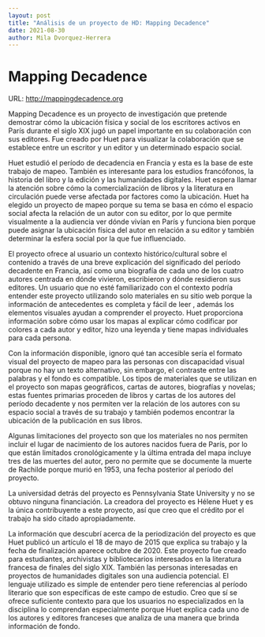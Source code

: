 ```yaml
---
layout: post
title: "Análisis de un proyecto de HD: Mapping Decadence"
date: 2021-08-30
author: Mila Dvorquez-Herrera
---
```



# Mapping Decadence

URL: <http://mappingdecadence.org> 

Mapping Decadence es un proyecto de investigación que pretende demostrar cómo la ubicación física y social de los escritores activos en París durante el siglo XIX jugó un papel importante en su colaboración con sus editores. Fue creado por Huet para visualizar la colaboración que se establece entre un escritor y un editor y un determinado espacio social.

Huet estudió el período de decadencia en Francia y esta es la base de este trabajo de mapeo. También es interesante para los estudios francófonos, la historia del libro y la edición y las humanidades digitales. Huet espera llamar la atención sobre cómo la comercialización de libros y la literatura en circulación puede verse afectada por factores como la ubicación. Huet ha elegido un proyecto de mapeo porque su tema se basa en cómo el espacio social afecta la relación de un autor con su editor, por lo que permite visualmente a la audiencia ver dónde vivían en París y funciona bien porque puede asignar la ubicación física del autor en relación a su editor y también determinar la esfera social por la que fue influenciado. 

El proyecto ofrece al usuario un contexto histórico/cultural sobre el contenido a través de  una breve explicación del significado del período decadente en Francia, así como una biografía de cada uno de los cuatro autores centrada en dónde vivieron, escribieron y dónde residieron sus editores. Un usuario que no esté familiarizado con el contexto podría entender este proyecto utilizando solo materiales en su sitio web porque la información de antecedentes es completa y fácil de leer , además los elementos visuales ayudan a comprender el proyecto. Huet proporciona información sobre cómo usar los mapas al explicar cómo codificar por colores a cada autor y editor, hizo una leyenda y tiene mapas individuales para cada persona. 

Con la información disponible, ignoro qué tan accesible sería el formato visual del proyecto de mapeo para las personas con discapacidad visual porque no hay un texto alternativo, sin embargo, el contraste entre las palabras y el fondo es compatible. Los tipos de materiales que se utilizan en el proyecto son mapas geográficos, cartas de autores, biografías y novelas; estas fuentes primarias proceden de libros y cartas de los autores del período decadente y nos permiten ver la relación de los autores con su espacio social a través de su trabajo y también podemos encontrar la ubicación de la publicación en sus libros. 

Algunas limitaciones del proyecto son que los materiales no nos permiten incluir el lugar de nacimiento de los autores nacidos fuera de París, por lo que están limitados cronológicamente y la última entrada del mapa incluye tres de las muertes del autor, pero no permite que se documente la muerte de Rachilde porque murió en 1953, una fecha posterior al período del proyecto. 

La universidad detrás del proyecto es Pennsylvania State University y no se obtuvo ninguna financiación. La creadora del proyecto es Hélene Huet y es la única contribuyente a este proyecto, así que creo que el crédito por el trabajo ha sido citado apropiadamente. 

La información que descubrí acerca de la periodización del proyecto es que Huet publicó un artículo el 18 de mayo de 2015 que explica su trabajo y la fecha de finalización aparece octubre de 2020. Este proyecto fue creado para estudiantes, archivistas y bibliotecarios interesados en la literatura francesa de finales del siglo XIX. También las personas interesadas en proyectos de humanidades digitales son una audiencia potencial. El lenguaje utilizado es simple de entender pero tiene referencias al período literario que son específicas de este campo de estudio. Creo que sí se ofrece suficiente contexto para que los usuarios no especializados en la disciplina lo comprendan especialmente porque Huet explica cada uno de los autores y editores franceses que analiza de una manera que brinda información de fondo.



